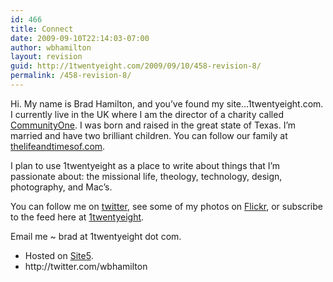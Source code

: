 ```yaml
---
id: 466
title: Connect
date: 2009-09-10T22:14:03-07:00
author: wbhamilton
layout: revision
guid: http://1twentyeight.com/2009/09/10/458-revision-8/
permalink: /458-revision-8/
---
```

Hi. My name is Brad Hamilton, and you&#8217;ve found my site&#8230;1twentyeight.com. I currently live in the UK where I am the director of a charity called [CommunityOne](http://www.communityone.org.uk). I was born and raised in the great state of Texas. I&#8217;m married and have two brilliant children. You can follow our family at [thelifeandtimesof.com](http://www.thelifeandtimesof.com).

I plan to use 1twentyeight as a place to write about things that I&#8217;m passionate about: the missional life, theology, technology, design, photography, and Mac&#8217;s.

You can follow me on [twitter](http://twitter.com/wbhamilton), see some of my photos on [Flickr](http://www.flickr.com/photos/thehuddle/), or subscribe to the feed here at [1twentyeight](http://feeds2.feedburner.com/1twentyeight).

Email me ~ brad <span class="low">at</span> 1twentyeight <span class="low">dot</span> com.

<ul class="connect">
  <li>
    Hosted <span class="low">on</span> <a title="Great Hosting" href="http://www.site5.com/in.php?id=17679">Site5</a>.
  </li>
  <li class="twitter32">
    http://twitter.com/wbhamilton
  </li>
</ul>